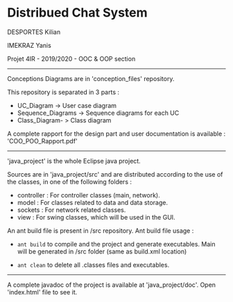 # Distribued Chat System 
DESPORTES Kilian

IMEKRAZ Yanis

Projet 4IR - 2019/2020 - OOC & OOP section 

---

Conceptions Diagrams are in 'conception_files' repository.

This repository is separated in 3 parts :
- UC_Diagram -> User case diagram
- Sequence_Diagrams -> Sequence diagrams for each UC
- Class_Diagram- > Class diagram

A complete rapport for the design part and user documentation is available : 'COO_POO_Rapport.pdf' 

---

'java_project' is the whole Eclipse java project.

Sources are in 'java_project/src' and are distributed according to the use of the classes, in one of the following folders :
- controller : For controller classes (main, network).
- model : For classes related to data and data storage.
- sockets : For network related classes.
- view : For swing classes, which will be used in the GUI.

An ant build file is present in /src repository.
Ant build file usage :
- `ant build` to compile and the project and generate executables. Main will be generated in /src folder (same as build.xml location)

- `ant clean` to delete all .classes files and executables.

--- 

A complete javadoc of the project is available at 'java_project/doc'. 
Open 'index.html' file to see it.
